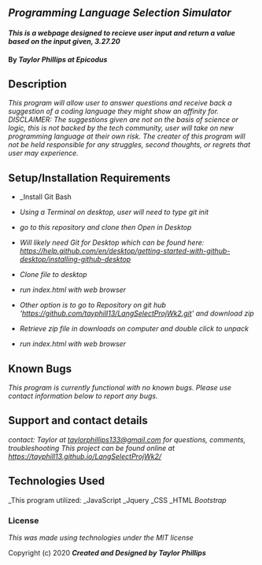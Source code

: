 ## _Programming Language Selection Simulator_ 


#### _This is a webpage designed to recieve user input and return a value based on the input given, 3.27.20_

#### By _**Taylor Phillips at Epicodus**_

## Description

_This program will allow user to answer questions and receive back a suggestion of a coding language they might show an affinity for.  DISCLAIMER: The suggestions given are not on the basis of science or logic, this is not backed by the tech community, user will take on new programming language at their own risk.  The creater of this program will not be held responsible for any struggles, second thoughts, or regrets that user may experience._

## Setup/Installation Requirements

* _Install Git Bash
* _Using a Terminal on desktop, user will need to type git init_
* _go to this repository and clone then Open in Desktop_
* _Will likely need Git for Desktop which can be found here: https://help.github.com/en/desktop/getting-started-with-github-desktop/installing-github-desktop_
* _Clone file to desktop_
* _run index.html with web browser_

* _Other option is to go to Repository on git hub 'https://github.com/tayphill13/LangSelectProjWk2.git' and download zip_
* _Retrieve zip file in downloads on computer and double click to unpack_
* _run index.html with web browser_


## Known Bugs

_This program is currently functional with no known bugs.  Please use contact information below to report any bugs._

## Support and contact details

_contact: Taylor at taylorphillips133@gmail.com for questions, comments, troubleshooting_
_This project can be found online at https://tayphill13.github.io/LangSelectProjWk2/_

## Technologies Used

_This program utilized:
_JavaScript
_Jquery
_CSS
_HTML
_Bootstrap_

### License

*This was made using technologies under the MIT license*

Copyright (c) 2020 **_Created and Designed by Taylor Phillips_**